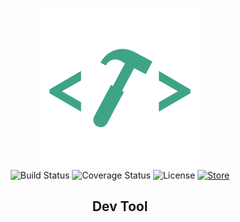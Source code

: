 <p align="center">
  <img src="./static/icon.png">
  <br>
  <img src="https://img.shields.io/travis/rust-lang/rust.svg" alt="Build Status">
  <img src="https://img.shields.io/badge/coverage-100%25-brightgreen.svg" alt="Coverage Status">
  <img src="https://img.shields.io/github/license/mashape/apistatus.svg" alt="License">
  <a href="https://chrome.google.com/webstore/detail/dev-tool-to-encrypt-or-co/bhdfbgcflacmmmmpgdcgdggkpfhfmkbf">
    <img src="https://img.shields.io/badge/chrome%20web%20store-v0.1.1-blue.svg" alt="Store">
  </a>
</p>

<h2 align="center">Dev Tool</h2>
